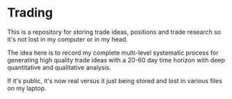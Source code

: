 # Trading
This is a repository for storing trade ideas, positions and trade research so it's not lost in my computer or in my head. 

The idea here is to record my complete multi-level systematic process for generating high quality trade ideas with a 20-60 day time horizon with deep quantitative and qualitative analysis.

If it's public, it's now real versus it just being stored and lost in various files on my laptop.

